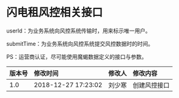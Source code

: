 # 闪电租风控相关接口

userId：为业务系统向风控系统传输时，用来标示唯一用户。

submitTime：为业务系统向风控系统提交风控数据时的时间。

PS：运营商认证，尽可能使用魔蝎数据定义的接口与参数。

| 版本号 | 修改时间 | 修改人 | 修改内容 |
| :--- | :--- | :--- | :--- |
| 1.0 | 2018-12-27 17:23:02 | 刘少寒 | 创建风控接口 |



